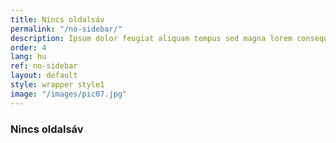 ```yaml
---
title: Nincs oldalsáv
permalink: "/no-sidebar/"
description: Ipsum dolor feugiat aliquam tempus sed magna lorem consequat accumsan
order: 4
lang: hu
ref: no-sidebar
layout: default
style: wrapper style1
image: "/images/pic07.jpg"
---
```


### Nincs oldalsáv
